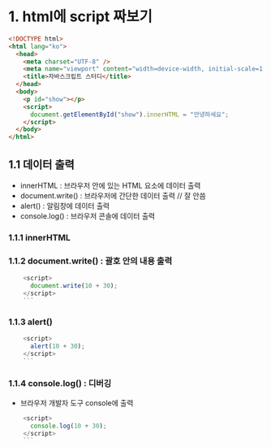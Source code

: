 # 1. html에 script 짜보기

```html
<!DOCTYPE html>
<html lang="ko">
  <head>
    <meta charset="UTF-8" />
    <meta name="viewport" content="width=device-width, initial-scale=1.0" />
    <title>자바스크립트 스터디</title>
  </head>
  <body>
    <p id="show"></p>
    <script>
      document.getElementById("show").innerHTML = "안녕하세요";
    </script>
  </body>
</html>
```

## 1.1 데이터 출력

- innerHTML : 브라우저 안에 있는 HTML 요소에 데이터 출력
- document.write() : 브라우저에 간단한 데이터 출력 // 잘 안씀
- alert() : 알림창에 데이터 출력
- console.log() : 브라우저 콘솔에 데이터 출력

### 1.1.1 innerHTML

### 1.1.2 document.write() : 괄호 안의 내용 출력

````js
    <script>
      document.write(10 + 30);
    </script>
    ```
````

### 1.1.3 alert()

````js
    <script>
      alert(10 + 30);
    </script>
    ```
````

### 1.1.4 console.log() : 디버깅

- 브라우저 개발자 도구 console에 출력

````js
    <script>
      console.log(10 + 30);
    </script>
    ```
````

